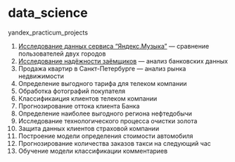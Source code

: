 # data_science
yandex_practicum_projects
1. [Исследование данных сервиса “Яндекс.Музыка”](Яндекс.Музыка.ipynb) — сравнение пользователей двух городов 
2. [Исследование надёжности заёмщиков](Исследование_надёжности_заёмщиков.ipynb) — анализ банковских данных
3. Продажа квартир в Санкт-Петербурге — анализ рынка недвижимости
4. Определение выгодного тарифа для телеком компании
5. Обработка фотографий покупателя
6. Классификаиция клиентов телеком компании
7. Прогнозирование оттока клиента Банка
8. Определение наиболее выгодного региона нефтедобычи
9. Исследование технологического процесса очистки золота
10. Защита данных клиентов страховой компании
11. Построение модели определения стоимости автомобиля
12. Прогнозирование количества заказов такси на следующий час
13. Обучение модели классификации комментариев
